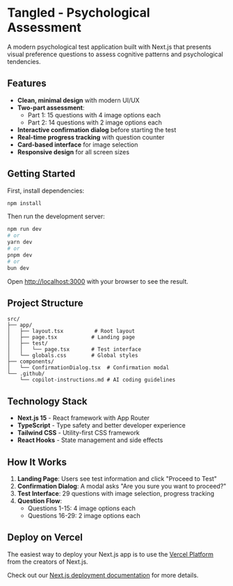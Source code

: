# Tangled - Psychological Assessment

A modern psychological test application built with Next.js that presents visual preference questions to assess cognitive patterns and psychological tendencies.

## Features

- **Clean, minimal design** with modern UI/UX
- **Two-part assessment**:
  - Part 1: 15 questions with 4 image options each
  - Part 2: 14 questions with 2 image options each
- **Interactive confirmation dialog** before starting the test
- **Real-time progress tracking** with question counter
- **Card-based interface** for image selection
- **Responsive design** for all screen sizes

## Getting Started

First, install dependencies:

```bash
npm install
```

Then run the development server:

```bash
npm run dev
# or
yarn dev
# or
pnpm dev
# or
bun dev
```

Open [http://localhost:3000](http://localhost:3000) with your browser to see the result.

## Project Structure

```
src/
├── app/
│   ├── layout.tsx          # Root layout
│   ├── page.tsx           # Landing page
│   ├── test/
│   │   └── page.tsx       # Test interface
│   └── globals.css        # Global styles
├── components/
│   └── ConfirmationDialog.tsx  # Confirmation modal
└── .github/
    └── copilot-instructions.md # AI coding guidelines
```

## Technology Stack

- **Next.js 15** - React framework with App Router
- **TypeScript** - Type safety and better developer experience
- **Tailwind CSS** - Utility-first CSS framework
- **React Hooks** - State management and side effects

## How It Works

1. **Landing Page**: Users see test information and click "Proceed to Test"
2. **Confirmation Dialog**: A modal asks "Are you sure you want to proceed?"
3. **Test Interface**: 29 questions with image selection, progress tracking
4. **Question Flow**:
   - Questions 1-15: 4 image options each
   - Questions 16-29: 2 image options each

## Deploy on Vercel

The easiest way to deploy your Next.js app is to use the [Vercel Platform](https://vercel.com/new?utm_medium=default-template&filter=next.js&utm_source=create-next-app&utm_campaign=create-next-app-readme) from the creators of Next.js.

Check out our [Next.js deployment documentation](https://nextjs.org/docs/app/building-your-application/deploying) for more details.
